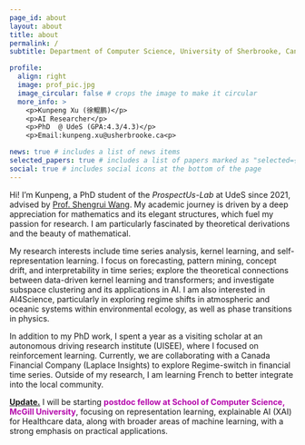 ```yaml
---
page_id: about
layout: about
title: about
permalink: /
subtitle: Department of Computer Science, University of Sherbrooke, Canada <br> School of Computer Science, McGill University, Canada

profile:
  align: right
  image: prof_pic.jpg
  image_circular: false # crops the image to make it circular
  more_info: >
    <p>Kunpeng Xu (徐鲲鹏)</p>
    <p>AI Researcher</p>
    <p>PhD  @ UdeS (GPA:4.3/4.3)</p>
    <p>Email:kunpeng.xu@usherbrooke.ca<p>

news: true # includes a list of news items
selected_papers: true # includes a list of papers marked as "selected={true}"
social: true # includes social icons at the bottom of the page
---
```




Hi! I’m Kunpeng, a PhD student of the *ProspectUs-Lab* at UdeS since 2021, advised by <a href='https://www.usherbrooke.ca/recherche/fr/specialistes/details/shengrui.wang'>Prof. Shengrui Wang</a>. My academic journey is driven by a deep appreciation for mathematics and its elegant structures, which fuel my passion for research. I am particularly fascinated by theoretical derivations and the beauty of mathematical.

My research interests include time series analysis, kernel learning, and self-representation learning. I focus on forecasting, pattern mining, concept drift, and interpretability in time series; explore the theoretical connections between data-driven kernel learning and transformers; and investigate subspace clustering and its applications in AI. I am also interested in AI4Science, particularly in exploring regime shifts in atmospheric and oceanic systems within environmental ecology, as well as phase transitions in physics.

In addition to my PhD work, I spent a year as a visiting scholar at an autonomous driving research institute (UISEE), where I focused on reinforcement learning. Currently, we are collaborating with a Canada Financial Company (Laplace Insights) to explore Regime-switch in financial time series.
Outside of my research, I am learning French to better integrate into the local community. 

**<a href='#'>Update.</a>** I will be starting **<span style="color:#b509ac">postdoc fellow at School of Computer Science, McGill University</span>**, focusing on representation learning, explainable AI (XAI) for Healthcare data, along with broader areas of machine learning, with a strong emphasis on practical applications.

[//]: # (I will be graduating soon and I am looking for postdoc/full time research positions in representation learning/XAI of time series and more broadly in machine learning, motivated by a practical application.)